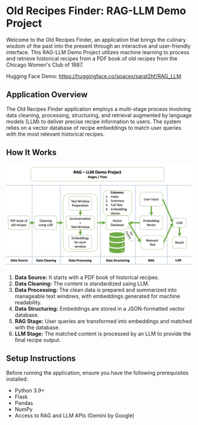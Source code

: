 # Old Recipes Finder: RAG-LLM Demo Project

Welcome to the Old Recipes Finder, an application that brings the culinary wisdom of the past into the present through an interactive and user-friendly interface. This RAG-LLM Demo Project utilizes machine learning to process and retrieve historical recipes from a PDF book of old recipes from the Chicago Women's Club of 1887.

Hugging Face Demo: https://huggingface.co/spaces/sarat2hf/RAG_LLM

## Application Overview

The Old Recipes Finder application employs a multi-stage process involving data cleaning, processing, structuring, and retrieval augmented by language models (LLM) to deliver precise recipe information to users. The system relies on a vector database of recipe embeddings to match user queries with the most relevant historical recipes.

## How It Works

![FLow Map](Flowchart.jpg)

1. **Data Source:** It starts with a PDF book of historical recipes.
2. **Data Cleaning:** The content is standardized using LLM.
3. **Data Processing:** The clean data is prepared and summarized into manageable text windows, with embeddings generated for machine readability.
4. **Data Structuring:** Embeddings are stored in a JSON-formatted vector database.
5. **RAG Stage:** User queries are transformed into embeddings and matched with the database.
6. **LLM Stage:** The matched content is processed by an LLM to provide the final recipe output.

## Setup Instructions

Before running the application, ensure you have the following prerequisites installed:

- Python 3.9+
- Flask
- Pandas
- NumPy
- Access to RAG and LLM APIs (Gemini by Google)
